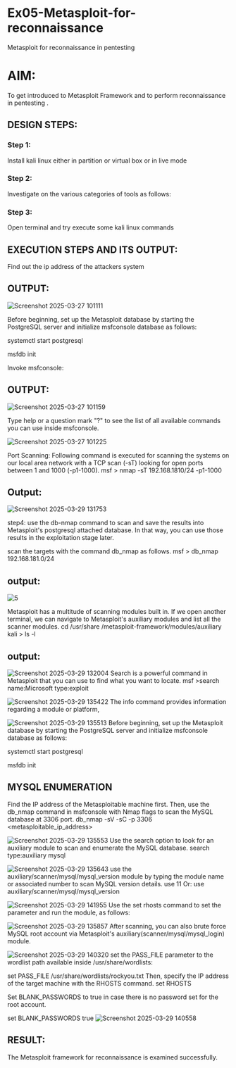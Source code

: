 # Ex05-Metasploit-for-reconnaissance

Metasploit for reconnaissance in pentesting

# AIM:

To get introduced to Metasploit Framework and to  perform reconnaissance  in pentesting .

## DESIGN STEPS:

### Step 1:

Install kali linux either in partition or virtual box or in live mode

### Step 2:

Investigate on the various categories of tools as follows:

### Step 3:

Open terminal and try execute some kali linux commands

## EXECUTION STEPS AND ITS OUTPUT:

Find out the ip address of the attackers system
## OUTPUT:


![Screenshot 2025-03-27 101111](https://github.com/user-attachments/assets/5b0fea40-1ec6-46d4-8ebc-4ed3546a7c54)

Before beginning, set up the Metasploit database by starting the PostgreSQL server and initialize msfconsole database as follows:

systemctl start postgresql

msfdb init

Invoke msfconsole:
## OUTPUT:


![Screenshot 2025-03-27 101159](https://github.com/user-attachments/assets/4fdca92d-8382-41ad-bdf4-6e33193eae88)

Type help or a question mark "?" to see the list of all available commands you can use inside msfconsole.


![Screenshot 2025-03-27 101225](https://github.com/user-attachments/assets/73734f31-89b1-453d-b5fd-6572138eacdc)

Port Scanning: Following command is executed for scanning the systems on our local area network with a TCP scan (-sT) looking for open ports between 1 and 1000 (-p1-1000). msf > nmap -sT 192.168.1810/24 -p1-1000

## Output:

![Screenshot 2025-03-29 131753](https://github.com/user-attachments/assets/57b5052e-4e8f-431f-83c2-0fc41b49cd8c)

step4: use the db-nmap command to scan and save the results into Metasploit's postgresql attached database. In that way, you can use those results in the exploitation stage later.

scan the targets with the command db_nmap as follows. msf > db_nmap 192.168.181.0/24
## output:

![5](https://github.com/user-attachments/assets/cb727cf7-cf24-4e61-a0f6-8c68b8ec244e)

Metasploit has a multitude of scanning modules built in. If we open another terminal, we can navigate to Metasploit's auxiliary modules and list all the scanner modules. cd /usr/share /metasploit-framework/modules/auxiliary kali > ls -l

## output:


![Screenshot 2025-03-29 132004](https://github.com/user-attachments/assets/1927b7c6-c5e4-4aee-8cfa-68518cf197af)
Search is a powerful command in Metasploit that you can use to find what you want to locate. msf >search name:Microsoft type:exploit


![Screenshot 2025-03-29 135422](https://github.com/user-attachments/assets/72c24381-213a-4e44-bda8-9edafe3f3634)
The info command provides information regarding a module or platform,


![Screenshot 2025-03-29 135513](https://github.com/user-attachments/assets/889ca7ab-1545-43ea-b8ae-5fcf31fb04d1)
Before beginning, set up the Metasploit database by starting the PostgreSQL server and initialize msfconsole database as follows:

systemctl start postgresql

msfdb init
## MYSQL ENUMERATION
Find the IP address of the Metasploitable machine first. Then, use the db_nmap command in msfconsole with Nmap flags to scan the MySQL database at 3306 port. db_nmap -sV -sC -p 3306 <metasploitable_ip_address>

![Screenshot 2025-03-29 135553](https://github.com/user-attachments/assets/a57bb53c-9834-4bbd-8901-40cee27a069f)
Use the search option to look for an auxiliary module to scan and enumerate the MySQL database. search type:auxiliary mysql

![Screenshot 2025-03-29 135643](https://github.com/user-attachments/assets/8be25a44-fb5d-43a4-b84b-5695e60dc507)
use the auxiliary/scanner/mysql/mysql_version module by typing the module name or associated number to scan MySQL version details. use 11 Or: use auxiliary/scanner/mysql/mysql_version


![Screenshot 2025-03-29 141955](https://github.com/user-attachments/assets/aea21e20-e746-43aa-9e52-ccc5ae294a4b)
Use the set rhosts command to set the parameter and run the module, as follows:


![Screenshot 2025-03-29 135857](https://github.com/user-attachments/assets/e290776a-b601-47ce-89c7-a78285a53197)
After scanning, you can also brute force MySQL root account via Metasploit's auxiliary(scanner/mysql/mysql_login) module.

![Screenshot 2025-03-29 140320](https://github.com/user-attachments/assets/150b91f6-6bd8-4d3c-9d20-900305a1f513)
set the PASS_FILE parameter to the wordlist path available inside /usr/share/wordlists:

set PASS_FILE /usr/share/wordlists/rockyou.txt Then, specify the IP address of the target machine with the RHOSTS command. set RHOSTS

Set BLANK_PASSWORDS to true in case there is no password set for the root account.

set BLANK_PASSWORDS true
![Screenshot 2025-03-29 140558](https://github.com/user-attachments/assets/0e53633f-bf22-4d6a-b3b0-efc1e66dcf2f)


## RESULT:
The Metasploit framework for reconnaissance is  examined successfully.
